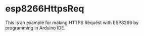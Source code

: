 # esp8266HttpsReq
This is an example for making HTTPS Request with ESP8266 by programming in Arduino IDE.
